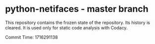# python-netifaces - master branch

This repository contains the frozen state of the repository.
Its history is cleared. It is used only for static code
analysis with Codacy.

Commit Time: 1716291138